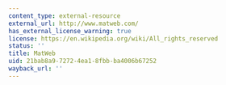 ```yaml
---
content_type: external-resource
external_url: http://www.matweb.com/
has_external_license_warning: true
license: https://en.wikipedia.org/wiki/All_rights_reserved
status: ''
title: MatWeb
uid: 21bab8a9-7272-4ea1-8fbb-ba4006b67252
wayback_url: ''
---
```

